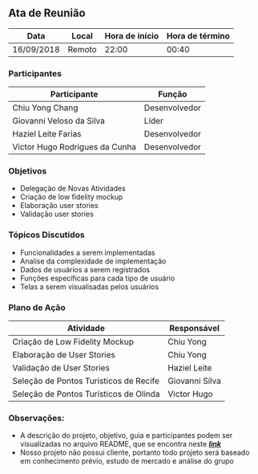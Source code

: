 ## **Ata de Reunião**

| **Data** | **Local** | **Hora de início** | **Hora de término** |
| --- | --- | --- | --- |
| 16/09/2018 | Remoto | 22:00 | 00:40 |

### **Participantes**

| **Participante** | **Função** |
| --- | --- |
| Chiu Yong Chang | Desenvolvedor |
| Giovanni Veloso da Silva | Líder |
| Haziel Leite Farias | Desenvolvedor |
| Victor Hugo Rodrigues da Cunha | Desenvolvedor |

### **Objetivos**

- Delegação de Novas Atividades
- Criação de low fidelity mockup
- Elaboração user stories
- Validação user stories

### **Tópicos Discutidos**

- Funcionalidades a serem implementadas
- Analise da complexidade de implementação
- Dados de usuários a serem registrados
- Funções específicas para cada tipo de usuário
- Telas a serem visualisadas pelos usuários

### **Plano de Ação**

| **Atividade** | **Responsável** |
| --- | --- |
| Criação de Low Fidelity Mockup | Chiu Yong |
| Elaboração de User Stories | Chiu Yong |
| Validação de User Stories | Haziel Leite |
| Seleção de Pontos Turísticos de Recife | Giovanni Silva |
| Seleção de Pontos Turísticos de Olinda | Victor Hugo |


### **Observações:** 
- A descrição do projeto, objetivo, guia e participantes podem ser visualizadas no arquivo README, que se encontra neste [***link***](https://github.com/chiuyong/iGuia/blob/master/README.md "iGuia README")
- Nosso projeto não possui cliente, portanto todo projeto será baseado em conhecimento prévio, estudo de mercado e análise do grupo
